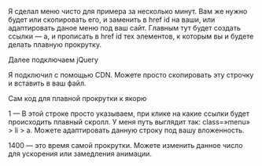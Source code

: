 Я сделал меню чисто для примера за несколько минут. Вам же нужно будет или скопировать его, и заменить в href id на ваши, или адаптировать даное меню под ваш сайт. Главным тут будет создать ссылки — а, и прописать в href id тех элементов, к которым вы и будете делать плавную прокрутку.

Далее подключаем jQuery

Я подключил с помощью CDN. Можете просто скопировать эту строчку и вставить в ваш файл.

Сам код для плавной прокрутки к якорю

1 — В этой строке просто указываем, при клике на какие ссылки будет происходить плавный скролл. У меня путь выглядит так: class=»menu» > li > a. Можете адаптировать данную строку под вашу вложенность.

1400 — это время самой прокрутки. Можете изменить данное число для ускорения или замедления анимации.

